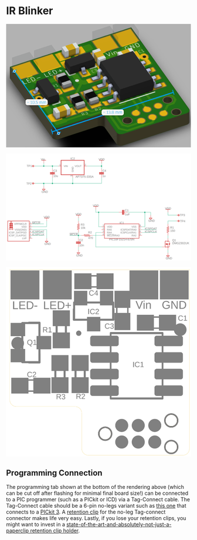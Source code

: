 # IR Blinker

![](images/isometric.png)

![](images/schematic.png)

![](images/layout.png)

## Programming Connection

The programming tab shown at the bottom of the rendering above (which can be cut off after flashing for minimal final board size!) can be connected to a PIC programmer (such as a PICkit or ICD) via a Tag-Connect cable. The Tag-Connect cable should be a 6-pin no-legs variant such as [this one](https://www.tag-connect.com/product/tc2030-pkt-nl-6-pin-no-legs-cable-for-microchip-pickit-3) that connects to a [PICkit 3](https://www.microchip.com/en-us/development-tool/pg164130). A [retention clip](https://www.tag-connect.com/product/tc2030-retaining-clip-board-3-pack) for the no-leg Tag-connect connector makes life very easy. Lastly, if you lose your retention clips, you might want to invest in a [state-of-the-art-and-absolutely-not-just-a-paperclip retention clip holder](https://www.tag-connect.com/product/tc20x0-cliphanger).

